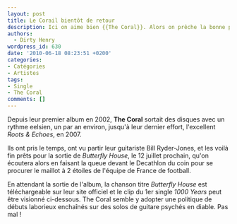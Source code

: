 ```yaml
---
layout: post
title: Le Corail bientôt de retour
description: Ici on aime bien {{The Coral}}. Alors on prêche la bonne parole...
authors:
  - Dirty Henry
wordpress_id: 630
date: '2010-06-18 08:23:51 +0200'
categories:
- Catégories
- Artistes
tags:
- Single
- The Coral
comments: []
---
```

Depuis leur premier album en 2002, __The Coral__ sortait des disques avec un rythme eelsien, un par an environ, jusqu'à leur dernier effort, l'excellent *Roots & Echoes*, en 2007.

Ils ont pris le temps, ont vu partir leur guitariste Bill Ryder-Jones, et les voilà fin prêts pour la sortie de *Butterfly House*, le 12 juillet prochain, qu'on écoutera alors en faisant la queue devant le Decathlon du coin pour se procurer le maillot à 2 étoiles de l'équipe de France de football.

En attendant la sortie de l'album, la chanson titre *Butterfly House* est téléchargeable sur leur site officiel et le clip du 1er single *1000 Years* peut être visionné ci-dessous. The Coral semble y adopter une politique de débuts laborieux enchaînés sur des solos de guitare psychés en diable. Pas mal !

<object width="500" height="300"><param name="movie" value="http://www.youtube.com/v/baH0SWCFVzo&hl=fr_FR&fs=1&"></param><param name="allowFullScreen" value="true"></param><param name="allowscriptaccess" value="always"></param><embed src="http://www.youtube.com/v/baH0SWCFVzo&hl=fr_FR&fs=1&" type="application/x-shockwave-flash" allowscriptaccess="always" allowfullscreen="true" width="500" height="300"></embed></object>
